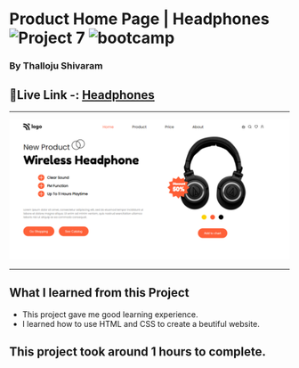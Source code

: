 # Product Home Page | Headphones ![Project 7](https://img.shields.io/badge/Project%20-7-green) ![bootcamp](https://img.shields.io/badge/JS-Bootcamp-yellow)

### By Thalloju Shivaram


## 🔗Live Link -: [Headphones](https://prodimage.netlify.app/)
 

---

![myproject](/Screenshot/product%20image.png)

---


## What I learned from this Project

- This project gave me good learning experience.
- I learned how to use HTML and CSS to create a beutiful website.
## This project took around 1 hours to complete.